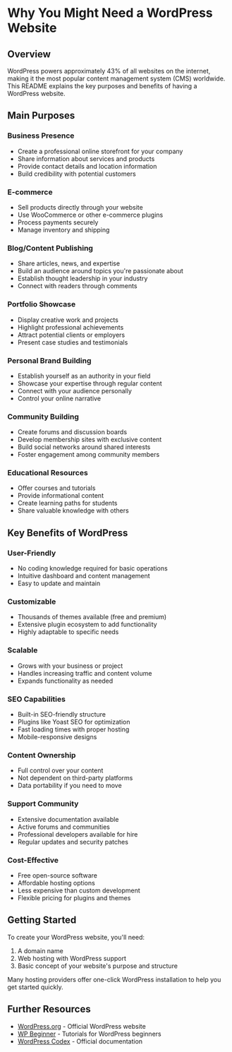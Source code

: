 # Why You Might Need a WordPress Website

## Overview
WordPress powers approximately 43% of all websites on the internet, making it the most popular content management system (CMS) worldwide. This README explains the key purposes and benefits of having a WordPress website.

## Main Purposes

### Business Presence
- Create a professional online storefront for your company
- Share information about services and products
- Provide contact details and location information
- Build credibility with potential customers

### E-commerce
- Sell products directly through your website
- Use WooCommerce or other e-commerce plugins
- Process payments securely
- Manage inventory and shipping

### Blog/Content Publishing
- Share articles, news, and expertise
- Build an audience around topics you're passionate about
- Establish thought leadership in your industry
- Connect with readers through comments

### Portfolio Showcase
- Display creative work and projects
- Highlight professional achievements
- Attract potential clients or employers
- Present case studies and testimonials

### Personal Brand Building
- Establish yourself as an authority in your field
- Showcase your expertise through regular content
- Connect with your audience personally
- Control your online narrative

### Community Building
- Create forums and discussion boards
- Develop membership sites with exclusive content
- Build social networks around shared interests
- Foster engagement among community members

### Educational Resources
- Offer courses and tutorials
- Provide informational content
- Create learning paths for students
- Share valuable knowledge with others

## Key Benefits of WordPress

### User-Friendly
- No coding knowledge required for basic operations
- Intuitive dashboard and content management
- Easy to update and maintain

### Customizable
- Thousands of themes available (free and premium)
- Extensive plugin ecosystem to add functionality
- Highly adaptable to specific needs

### Scalable
- Grows with your business or project
- Handles increasing traffic and content volume
- Expands functionality as needed

### SEO Capabilities
- Built-in SEO-friendly structure
- Plugins like Yoast SEO for optimization
- Fast loading times with proper hosting
- Mobile-responsive designs

### Content Ownership
- Full control over your content
- Not dependent on third-party platforms
- Data portability if you need to move

### Support Community
- Extensive documentation available
- Active forums and communities
- Professional developers available for hire
- Regular updates and security patches

### Cost-Effective
- Free open-source software
- Affordable hosting options
- Less expensive than custom development
- Flexible pricing for plugins and themes

## Getting Started
To create your WordPress website, you'll need:
1. A domain name
2. Web hosting with WordPress support
3. Basic concept of your website's purpose and structure

Many hosting providers offer one-click WordPress installation to help you get started quickly.

## Further Resources
- [WordPress.org](https://wordpress.org) - Official WordPress website
- [WP Beginner](https://wpbeginner.com) - Tutorials for WordPress beginners
- [WordPress Codex](https://codex.wordpress.org) - Official documentation


